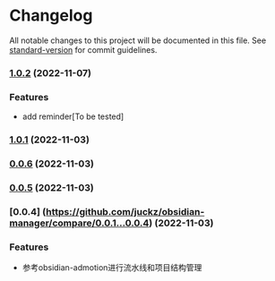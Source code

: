 # Changelog

All notable changes to this project will be documented in this file. See [standard-version](https://github.com/conventional-changelog/standard-version) for commit guidelines.

### [1.0.2](https://github.com/JuckZ/obsidian-manager/compare/1.0.1...1.0.2) (2022-11-07)

### Features

- add reminder[To be tested]

### [1.0.1](https://github.com/JuckZ/obsidian-manager/compare/0.0.6...1.0.1) (2022-11-03)

### [0.0.6](https://github.com/JuckZ/obsidian-manager/compare/0.0.5...0.0.6) (2022-11-03)

### [0.0.5](https://github.com/JuckZ/obsidian-manager/compare/0.0.4...0.0.5) (2022-11-03)

### [0.0.4] (https://github.com/juckz/obsidian-manager/compare/0.0.1...0.0.4) (2022-11-03)

### Features

- 参考obsidian-admotion进行流水线和项目结构管理
